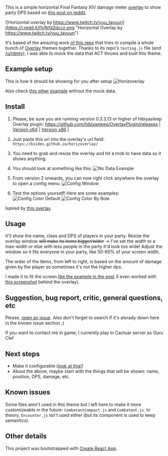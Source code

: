 This is a simple horizontal Final Fantasy XIV damage meter [overlay](https://github.com/hibiyasleep/OverlayPlugin) to show party DPS based on [this post on reddit](https://www.reddit.com/r/ffxiv/comments/6q41r3/what_act_overlay_is_this_snipped_off_of_a_stream/).

![Horizontal overlay by https://www.twitch.tv/yuu_tayuun](https://i.redd.it/l1vfkfd2dccz.png "Horizontal Overlay by https://www.twitch.tv/yuu_tayuun")

It's based of the amazing work [of this repo](https://github.com/billyvg/OverlayPlugin-themes) that tries to compile a whole bunch of [Overlay](https://github.com/hibiyasleep/OverlayPlugin) themes together. Thanks to its repo's `testing.js` file (and [/u/rdmty](https://www.reddit.com/user/rdmty)), I was able to mock the data that ACT throws and built this theme.

## Example setup
This is how it should be showing for you after setup
![Horizoverlay](https://raw.githubusercontent.com/bsides/horizoverlay/master/example.jpg "Horizoverlay")

Also check [this other example](https://raw.githubusercontent.com/bsides/horizoverlay/master/example2.jpg) without the mock data.

## Install
1. Please, be sure you are running version 0.3.3.13 or higher of hibiyasleep Overlay plugin: https://github.com/hibiyasleep/OverlayPlugin/releases | [Version x64](https://github.com/hibiyasleep/OverlayPlugin/releases/download/0.3.3.13/OverlayPlugin-0.3.3.13-x64-full.zip) | [Version x86](https://github.com/hibiyasleep/OverlayPlugin/releases/download/0.3.3.13/OverlayPlugin-0.3.3.13-x86-full.zip) |

2. Just paste this url into the overlay's url field:
`https://bsides.github.io/horizoverlay/`

3. You need to grab and resize the overlay and hit a mob to have data so it shows anything.

4. You should look at something like this: ![No Data Example](https://raw.githubusercontent.com/bsides/horizoverlay/master/screenshots/no-data.png)

5. From version 2 onwards, you can now right click anywhere the overlay to open a config menu:
![Config Window](https://raw.githubusercontent.com/bsides/horizoverlay/master/screenshots/config-window.png)

6. Test the options yourself! Here are some examples:
![Config Color Default](https://raw.githubusercontent.com/bsides/horizoverlay/master/screenshots/config-default-totaldps.png)
![Config Color By Role](https://raw.githubusercontent.com/bsides/horizoverlay/master/screenshots/config-byrole.png)

Ispired by [this overlay](https://github.com/hibiyasleep/kagerou).

## Usage
It'll show the name, class and DPS of players in your party. Resize the overlay window ~~will make its items bigger/wider~~ -> I've set the width to a max-width or else with less people in the party it'd look too wide! Adjust the window so it fits everyone in your party, like 50-60% of your screen width.

The order of the items, from left to right, is based on the amount of damage given by the player so sometimes it's not the higher dps.

I made it to fit the screen [like the example in the post](https://www.reddit.com/r/ffxiv/comments/6q41r3/what_act_overlay_is_this_snipped_off_of_a_stream/) (I even worked with [this screenshot](https://puu.sh/x4Qhi/dcce1de30b.jpg) behind the overlay).

## Suggestion, bug report, critic, general questions, etc
Please, [open an issue](https://github.com/bsides/horizoverlay/issues). Also don't forget to search if it's alerady down here in the known issue section ;)

If you want to contact me in game, I currently play in Cactuar server as Guru Clef

## Next steps
* Make it configurable ([look at this!](https://github.com/hibiyasleep/kagerou))
* About the above, maybe start with the things that will be shown: name, position, DPS, damage, etc.

## Known issues
Some files aren't used in this theme but I left here to make it more customizeable in the future: `CombatantCompact.js` and `Combatant.js`. In theory, `Encounter.js` isn't used either (but its component is used to keep semantics).

## Other details
This project was bootstrapped with [Create React App](https://github.com/facebookincubator/create-react-app).
